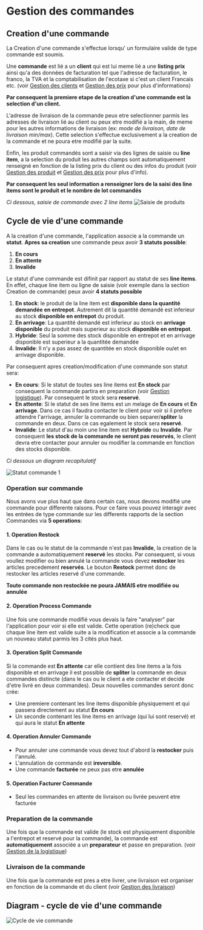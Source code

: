 # Gestion des commandes

## **Creation d'une commande**

La Creation d'une commande s'effectue lorsqu' un formulaire valide de type commande est soumis.

Une **commande** est lié a un **client** qui est lui meme lié a une **listing prix** ainsi qu'a des données de facturation tel que l'adresse de facturation, le franco, la TVA et la comptabilisation de l'ecotaxe si c'est un client Francais etc. (voir [Gestion des clients](/orders_and_delivery/clients) et [Gestion des prix](/orders_and_delivery/prices) pour plus d'informations)

**Par consequent la premiere etape de la creation d'une commande est la selection d'un client.**

L'adresse de livraison de la commande peux etre selectionner parmis les adresses de livraison lié au client ou peux etre modifié a la main, de meme pour les autres informations de livraison (ex: *mode de livraison, date de livraison min/max*). Cette selection s'effectue exclusivement a la creation de la commande et ne poura etre modifié par la suite.

Enfin, les produit commandés sont a saisir via des lignes de saisie ou **line item**, a la selection du produit les autres champs sont automatiquement renseigné en fonction de la listing prix du client ou des infos du produit (voir [Gestion des produit](/orders_and_delivery/products) et [Gestion des prix](/orders_and_delivery/prices) pour plus d'info).

**Par consequent les seul information a renseigner lors de la saisi des line items sont le produit et le nombre de lot commandés**

*Ci dessous, saisie de commande avec 2 line items*
![Saisie de produits](/img/orders_and_delivery/orders/order_line_items.png)


## **Cycle de vie d'une commande**

A la creation d'une commande, l'application associe a la commande un **statut**. **Apres sa creation** une commande peux avoir **3 statuts possible**:

1. **En cours**
2. **En attente**
3. **Invalide**

Le statut d'une commande est difinit par rapport au statut de ses **line items**. En effet, chaque line item ou ligne de saisie (voir exemple dans la section Creation de commande) peux avoir **4 statuts possible**

1. **En stock**: le produit de la line item est **disponible dans la quantité demandée en entrepot**. Autrement dit la quantité demandé est inferieur au stock **disponible en entrepot** du produit.
2. **En arrivage**: La quantité demandé est inferieur au stock en **arrivage disponible** du produit mais superieur au stock **disponible en entrepot**.
3. **Hybride**: Seul la somme des stock disponible en entrepot et en arrivage disponible est superieur a la quantitée demandée
4. **Invalide**: Il n'y a pas assez de quantitée en stock disponible ou/et en arrivage disponible.

Par consequent apres creation/modification d'une commande son statut sera:

* **En cours**: Si le statut de toutes ses line items est **En stock** par consequent la commande partira en preparation (voir [Gestion logistique](/orders_and_delivery/logistics)). Par consequent le stock sera **reservé**.
* **En attente**: Si le statut de ses line items est un melage de **En cours** et **En arrivage**. Dans ce cas il faudra contacter le client pour voir si il prefere attendre l'arrivage, annuler la commande ou bien separer/**spliter** la commande en deux. Dans ce cas egalement le stock sera **reservé**.
* **Invalide**: Le statut d'au moin une line item est **Hybride** ou **Invalide**. Par consequent **les stock de la commande ne seront pas reservés**, le client devra etre contacter pour annuler ou modifier la commande en fonction des stocks disponible.

*Ci dessous un diagram recapitulatif*

![Statut commande 1](/img/orders_and_delivery/orders/order_status_1.png)

### Operation sur commande

Nous avons vue plus haut que dans certain cas, nous devons modifié une commande pour differente raisons. Pour ce faire vous pouvez interagir avec les entrées de type commande sur les differents rapports de la section Commandes via **5 operations**:

#### **1. Operation Restock**

Dans le cas ou le statut de la commande n'est pas **Invalide**, la creation de la commande a automatiquement **reservé** les stocks. Par consequent, si vous voullez modifier ou bien annulé la commande vous devez **restocker** les articles precedement **reservés**. Le bouton **Restock** permet donc de restocker les articles reservé d'une commande.

**Toute commande non restockée ne poura JAMAIS etre modifiée ou annulée**

#### **2. Operation Process Commande**

Une fois une commande modifié vous devais la faire "analyser" par l'application pour voir si elle est valide. Cette operation (re)check que chaque line item est valide suite a la modification et associe a la commande un nouveau statut parmis les 3 cités plus haut.

#### **3. Operation Split Commande**

Si la commande est **En attente** car elle contient des line items a la fois disponible et en arrivage il est possible de **spliter** la commande en deux commandes distincte (dans le cas ou le client a ete contacter et decide d'etre livré en deux commandes). Deux nouvelles commandes seront donc crée:

* Une premiere contenant les line items disponible physiquement et qui passera directement au statut **En cours**
* Un seconde contenant les line items en arrivage (qui lui sont reservé) et qui aura le statut **En attente**

#### **4. Operation Annuler Commande**

* Pour annuler une commande vous devez tout d'abord la **restocker** puis l'annulé. 
* L'annulation de commande est **ireversible**.
* Une commande **facturée** ne peux pas etre **annulée**

#### **5. Operation Facturer Commande**

* Seul les commandes en attente de livraison ou livrée peuvent etre facturée


### Preparation de la commande

Une fois que la commande est valide (le stock est physiquement disponible a l'entrepot et reservé pour la commande), la commande est **automatiquement** associée a un **preparateur** et passe en preparation. (voir [Gestion de la logistique](/orders_and_delivery/logistics))

### Livraison de la commande

Une fois que la commande est pres a etre livrer, une livraison est organiser en fonction de la commande et du client (voir [Gestion des livraison](/orders_and_delivery/delivery))

## Diagram - cycle de vie d'une commande

![Cycle de vie commande](/img/orders_and_delivery/orders/order_lifecycle.png)